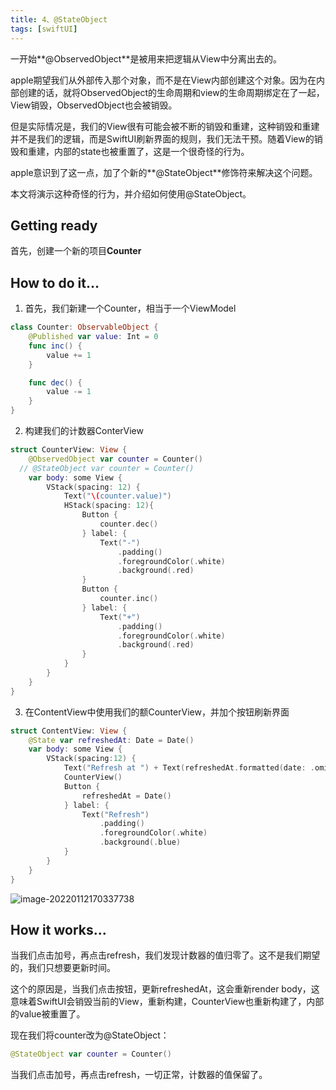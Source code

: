 ```yaml
---
title: 4、@StateObject
tags: [swiftUI]
---
```


一开始**@ObservedObject**是被用来把逻辑从View中分离出去的。

apple期望我们从外部传入那个对象，而不是在View内部创建这个对象。因为在内部创建的话，就将ObservedObject的生命周期和view的生命周期绑定在了一起，View销毁，ObservedObject也会被销毁。

但是实际情况是，我们的View很有可能会被不断的销毁和重建，这种销毁和重建并不是我们的逻辑，而是SwiftUI刷新界面的规则，我们无法干预。随着View的销毁和重建，内部的state也被重置了，这是一个很奇怪的行为。

apple意识到了这一点，加了个新的**@StateObject**修饰符来解决这个问题。

本文将演示这种奇怪的行为，并介绍如何使用@StateObject。

## Getting ready

首先，创建一个新的项目**Counter**

## How to do it…

1. 首先，我们新建一个Counter，相当于一个ViewModel
```swift
class Counter: ObservableObject {
    @Published var value: Int = 0
    func inc() {
        value += 1
    }

    func dec() {
        value -= 1
    }
}
```

2. 构建我们的计数器ConterView
```swift
struct CounterView: View {
    @ObservedObject var counter = Counter()
  // @StateObject var counter = Counter()
    var body: some View {
        VStack(spacing: 12) {
            Text("\(counter.value)")
            HStack(spacing: 12){
                Button {
                    counter.dec()
                } label: {
                    Text("-")
                        .padding()
                        .foregroundColor(.white)
                        .background(.red)
                }
                Button {
                    counter.inc()
                } label: {
                    Text("+")
                        .padding()
                        .foregroundColor(.white)
                        .background(.red)
                }
            }
        }
    }
}
```

3. 在ContentView中使用我们的额CounterView，并加个按钮刷新界面
```swift
struct ContentView: View {
    @State var refreshedAt: Date = Date()
    var body: some View {
        VStack(spacing:12) {
            Text("Refresh at ") + Text(refreshedAt.formatted(date: .omitted, time: .standard) )
            CounterView()
            Button {
                refreshedAt = Date()
            } label: {
                Text("Refresh")
                    .padding()
                    .foregroundColor(.white)
                    .background(.blue)
            }
        }
    }
}
```

![image-20220112170337738](https://tva1.sinaimg.cn/large/008i3skNgy1gyazyfczwuj30by0osmxf.jpg)

## How it works...

当我们点击加号，再点击refresh，我们发现计数器的值归零了。这不是我们期望的，我们只想要更新时间。

这个的原因是，当我们点击按钮，更新refreshedAt，这会重新render body，这意味着SwiftUI会销毁当前的View，重新构建，CounterView也重新构建了，内部的value被重置了。



现在我们将counter改为@StateObject：

```swift
@StateObject var counter = Counter()
```

当我们点击加号，再点击refresh，一切正常，计数器的值保留了。